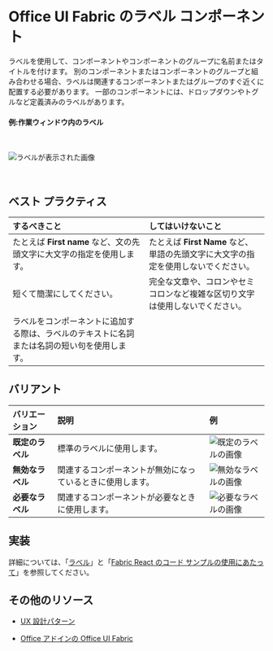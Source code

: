 # <a name="label-component-in-office-ui-fabric"></a>Office UI Fabric のラベル コンポーネント

ラベルを使用して、コンポーネントやコンポーネントのグループに名前またはタイトルを付けます。 別のコンポーネントまたはコンポーネントのグループと組み合わせる場合、ラベルは関連するコンポーネントまたはグループのすぐ近くに配置する必要があります。 一部のコンポーネントには、ドロップダウンやトグルなど定義済みのラベルがあります。
  
#### <a name="example-label-in-a-task-pane"></a>例:作業ウィンドウ内のラベル

<br/>

![ラベルが表示された画像](../../images/overview_withApp_label.png)

<br/>

## <a name="best-practices"></a>ベスト プラクティス

|**するべきこと**|**してはいけないこと**|
|:------------|:--------------|
|たとえば **First name** など、文の先頭文字に大文字の指定を使用します。|たとえば **First Name** など、単語の先頭文字に大文字の指定を使用しないでください。|
|短くて簡潔にしてください。|完全な文章や、コロンやセミコロンなど複雑な区切り文字は使用しないでください。|
|ラベルをコンポーネントに追加する際は、ラベルのテキストに名詞または名詞の短い句を使用します。| |

## <a name="variants"></a>バリアント

|**バリエーション**|**説明**|**例**|
|:------------|:--------------|:----------|
|**既定のラベル**|標準のラベルに使用します。|![既定のラベルの画像](../../images/label.png)<br/>|
|**無効なラベル**|関連するコンポーネントが無効になっているときに使用します。|![無効なラベルの画像](../../images/labelDisabled.png)<br/>|
|**必要なラベル**|関連するコンポーネントが必要なときに使用します。|![必要なラベルの画像](../../images/labelRequired.png)<br/>|

## <a name="implementation"></a>実装

詳細については、「[ラベル](https://dev.office.com/fabric#/components/label)」と「[Fabric React のコード サンプルの使用にあたって](https://github.com/OfficeDev/Word-Add-in-GettingStartedFabricReact)」を参照してください。

## <a name="additional-resources"></a>その他のリソース

- [UX 設計パターン](https://github.com/OfficeDev/Office-Add-in-UX-Design-Patterns-Code)

- [Office アドインの Office UI Fabric](office-ui-fabric.md)
